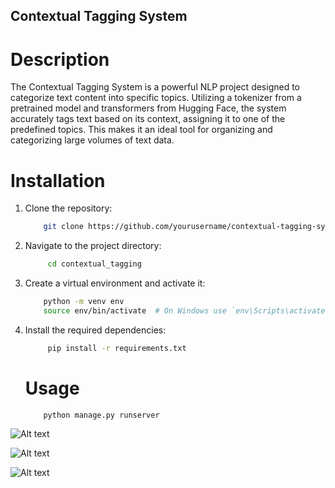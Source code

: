 ## Contextual Tagging System

# Description

The Contextual Tagging System is a powerful NLP project designed to categorize text content into specific topics. Utilizing a tokenizer from a pretrained model and transformers from Hugging Face, the system accurately tags text based on its context, assigning it to one of the predefined topics. This makes it an ideal tool for organizing and categorizing large volumes of text data.

# Installation
1. Clone the repository:
   ```bash
       git clone https://github.com/yourusername/contextual-tagging-system.git
   ```

2. Navigate to the project directory:
   ```bash
        cd contextual_tagging
   ```
3. Create a virtual environment and activate it:
    ```bash
        python -m venv env
        source env/bin/activate  # On Windows use `env\Scripts\activate`
   ```
4. Install the required dependencies:
   ```bash
        pip install -r requirements.txt
   ```
        

    # Usage 
    ```bash
        python manage.py runserver
   ```
    
![Alt text](static/images/ss1.png)

![Alt text](static/images/ss2.png)

![Alt text](static/images/ss3.png)
    
